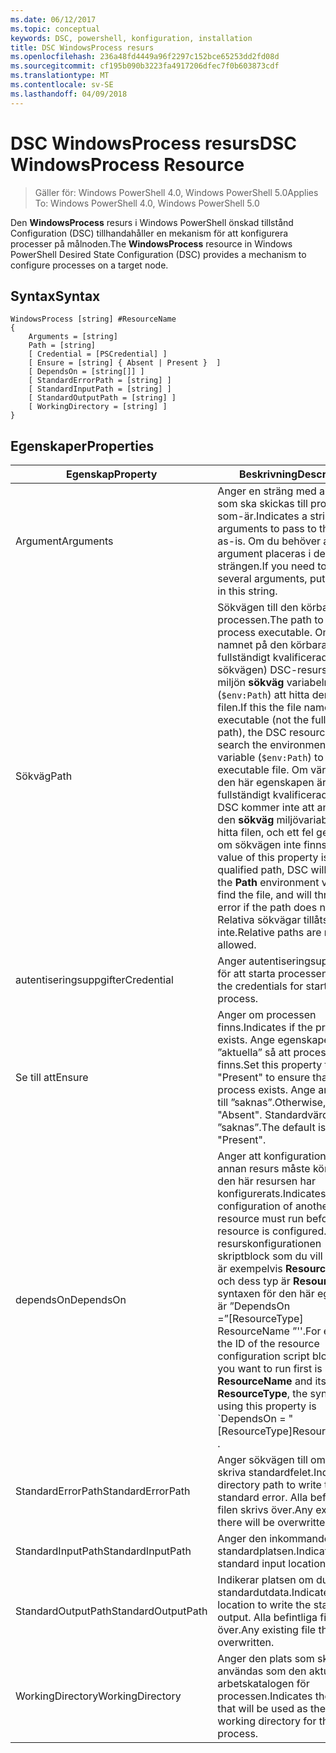 ```yaml
---
ms.date: 06/12/2017
ms.topic: conceptual
keywords: DSC, powershell, konfiguration, installation
title: DSC WindowsProcess resurs
ms.openlocfilehash: 236a48fd4449a96f2297c152bce65253dd2fd08d
ms.sourcegitcommit: cf195b090b3223fa4917206dfec7f0b603873cdf
ms.translationtype: MT
ms.contentlocale: sv-SE
ms.lasthandoff: 04/09/2018
---
```

# <a name="dsc-windowsprocess-resource"></a><span data-ttu-id="57e29-103">DSC WindowsProcess resurs</span><span class="sxs-lookup"><span data-stu-id="57e29-103">DSC WindowsProcess Resource</span></span>

> <span data-ttu-id="57e29-104">Gäller för: Windows PowerShell 4.0, Windows PowerShell 5.0</span><span class="sxs-lookup"><span data-stu-id="57e29-104">Applies To: Windows PowerShell 4.0, Windows PowerShell 5.0</span></span>

<span data-ttu-id="57e29-105">Den **WindowsProcess** resurs i Windows PowerShell önskad tillstånd Configuration (DSC) tillhandahåller en mekanism för att konfigurera processer på målnoden.</span><span class="sxs-lookup"><span data-stu-id="57e29-105">The **WindowsProcess** resource in Windows PowerShell Desired State Configuration (DSC) provides a mechanism to configure processes on a target node.</span></span>

## <a name="syntax"></a><span data-ttu-id="57e29-106">Syntax</span><span class="sxs-lookup"><span data-stu-id="57e29-106">Syntax</span></span>

```
WindowsProcess [string] #ResourceName
{
    Arguments = [string]
    Path = [string]
    [ Credential = [PSCredential] ]
    [ Ensure = [string] { Absent | Present }  ]
    [ DependsOn = [string[]] ]
    [ StandardErrorPath = [string] ]
    [ StandardInputPath = [string] ]
    [ StandardOutputPath = [string] ]
    [ WorkingDirectory = [string] ]
}
```

## <a name="properties"></a><span data-ttu-id="57e29-107">Egenskaper</span><span class="sxs-lookup"><span data-stu-id="57e29-107">Properties</span></span>
|  <span data-ttu-id="57e29-108">Egenskap</span><span class="sxs-lookup"><span data-stu-id="57e29-108">Property</span></span>  |  <span data-ttu-id="57e29-109">Beskrivning</span><span class="sxs-lookup"><span data-stu-id="57e29-109">Description</span></span>   |
|---|---|
| <span data-ttu-id="57e29-110">Argument</span><span class="sxs-lookup"><span data-stu-id="57e29-110">Arguments</span></span>| <span data-ttu-id="57e29-111">Anger en sträng med argument som ska skickas till processen som-är.</span><span class="sxs-lookup"><span data-stu-id="57e29-111">Indicates a string of arguments to pass to the process as-is.</span></span> <span data-ttu-id="57e29-112">Om du behöver ange flera argument placeras i den här strängen.</span><span class="sxs-lookup"><span data-stu-id="57e29-112">If you need to pass several arguments, put them all in this string.</span></span>|
| <span data-ttu-id="57e29-113">Sökväg</span><span class="sxs-lookup"><span data-stu-id="57e29-113">Path</span></span>| <span data-ttu-id="57e29-114">Sökvägen till den körbara filen processen.</span><span class="sxs-lookup"><span data-stu-id="57e29-114">The path to the process executable.</span></span> <span data-ttu-id="57e29-115">Om det här namnet på den körbara filen (inte fullständigt kvalificerade sökvägen) DSC-resurs söker miljön **sökväg** variabeln (`$env:Path`) att hitta den körbara filen.</span><span class="sxs-lookup"><span data-stu-id="57e29-115">If this the file name of the executable (not the fully qualified path), the DSC resource will search the environment **Path** variable (`$env:Path`) to find the executable file.</span></span> <span data-ttu-id="57e29-116">Om värdet för den här egenskapen är en fullständigt kvalificerad sökväg, DSC kommer inte att använda den **sökväg** miljövariabeln för att hitta filen, och ett fel genereras om sökvägen inte finns.</span><span class="sxs-lookup"><span data-stu-id="57e29-116">If the value of this property is a fully qualified path, DSC will not use the **Path** environment variable to find the file, and will throw an error if the path does not exist.</span></span> <span data-ttu-id="57e29-117">Relativa sökvägar tillåts inte.</span><span class="sxs-lookup"><span data-stu-id="57e29-117">Relative paths are not allowed.</span></span>|
| <span data-ttu-id="57e29-118">autentiseringsuppgifter</span><span class="sxs-lookup"><span data-stu-id="57e29-118">Credential</span></span>| <span data-ttu-id="57e29-119">Anger autentiseringsuppgifterna för att starta processen.</span><span class="sxs-lookup"><span data-stu-id="57e29-119">Indicates the credentials for starting the process.</span></span>|
| <span data-ttu-id="57e29-120">Se till att</span><span class="sxs-lookup"><span data-stu-id="57e29-120">Ensure</span></span>| <span data-ttu-id="57e29-121">Anger om processen finns.</span><span class="sxs-lookup"><span data-stu-id="57e29-121">Indicates if the process exists.</span></span> <span data-ttu-id="57e29-122">Ange egenskapen ”aktuella” så att processen finns.</span><span class="sxs-lookup"><span data-stu-id="57e29-122">Set this property to "Present" to ensure that the process exists.</span></span> <span data-ttu-id="57e29-123">Ange annars det till ”saknas”.</span><span class="sxs-lookup"><span data-stu-id="57e29-123">Otherwise, set it to "Absent".</span></span> <span data-ttu-id="57e29-124">Standardvärdet är ”saknas”.</span><span class="sxs-lookup"><span data-stu-id="57e29-124">The default is "Present".</span></span>|
| <span data-ttu-id="57e29-125">dependsOn</span><span class="sxs-lookup"><span data-stu-id="57e29-125">DependsOn</span></span> | <span data-ttu-id="57e29-126">Anger att konfigurationen av en annan resurs måste köras innan den här resursen har konfigurerats.</span><span class="sxs-lookup"><span data-stu-id="57e29-126">Indicates that the configuration of another resource must run before this resource is configured.</span></span> <span data-ttu-id="57e29-127">Om ID för resurskonfigurationen skriptblock som du vill köra först är exempelvis __ResourceName__ och dess typ är __ResourceType__, syntaxen för den här egenskapen är ”DependsOn =”[ResourceType] ResourceName ”''.</span><span class="sxs-lookup"><span data-stu-id="57e29-127">For example, if the ID of the resource configuration script block that you want to run first is __ResourceName__ and its type is __ResourceType__, the syntax for using this property is \`DependsOn = "[ResourceType]ResourceName"\`\` .</span></span>|
| <span data-ttu-id="57e29-128">StandardErrorPath</span><span class="sxs-lookup"><span data-stu-id="57e29-128">StandardErrorPath</span></span>| <span data-ttu-id="57e29-129">Anger sökvägen till om du vill skriva standardfelet.</span><span class="sxs-lookup"><span data-stu-id="57e29-129">Indicates the directory path to write the standard error.</span></span> <span data-ttu-id="57e29-130">Alla befintliga filen skrivs över.</span><span class="sxs-lookup"><span data-stu-id="57e29-130">Any existing file there will be overwritten.</span></span>|
| <span data-ttu-id="57e29-131">StandardInputPath</span><span class="sxs-lookup"><span data-stu-id="57e29-131">StandardInputPath</span></span>| <span data-ttu-id="57e29-132">Anger den inkommande standardplatsen.</span><span class="sxs-lookup"><span data-stu-id="57e29-132">Indicates the standard input location.</span></span>|
| <span data-ttu-id="57e29-133">StandardOutputPath</span><span class="sxs-lookup"><span data-stu-id="57e29-133">StandardOutputPath</span></span>| <span data-ttu-id="57e29-134">Indikerar platsen om du vill skriva standardutdata.</span><span class="sxs-lookup"><span data-stu-id="57e29-134">Indicates the location to write the standard output.</span></span> <span data-ttu-id="57e29-135">Alla befintliga filen skrivs över.</span><span class="sxs-lookup"><span data-stu-id="57e29-135">Any existing file there will be overwritten.</span></span>|
| <span data-ttu-id="57e29-136">WorkingDirectory</span><span class="sxs-lookup"><span data-stu-id="57e29-136">WorkingDirectory</span></span>| <span data-ttu-id="57e29-137">Anger den plats som ska användas som den aktuella arbetskatalogen för processen.</span><span class="sxs-lookup"><span data-stu-id="57e29-137">Indicates the location that will be used as the current working directory for the process.</span></span>|